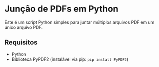 # Junção de PDFs em Python

Este é um script Python simples para juntar múltiplos arquivos PDF em um único arquivo PDF.


## Requisitos

- Python 
- Biblioteca PyPDF2 (instalável via pip: `pip install PyPDF2`)
